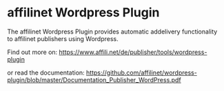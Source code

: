 # affilinet Wordpress Plugin
The affilinet Wordpress Plugin provides automatic addelivery functionality to affilinet publishers using Wordpress.

Find out more on: https://www.affili.net/de/publisher/tools/wordpress-plugin

or read the documentation: https://github.com/affilinet/wordpress-plugin/blob/master/Documentation_Publisher_WordPress.pdf

